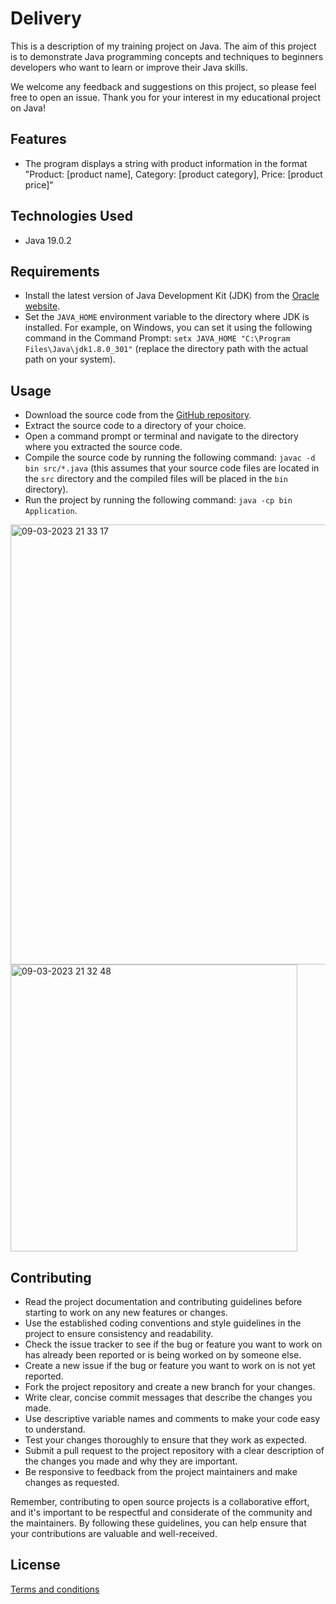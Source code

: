 # Delivery

This is a description of my training project on Java. The aim of this project is to demonstrate Java programming concepts and techniques to beginners developers who want to learn or improve their Java skills.

We welcome any feedback and suggestions on this project, so please feel free to open an issue. Thank you for your interest in my educational project on Java!

## Features

-   The program displays a string with product information in the format "Product: [product name], Category: [product category], Price: [product price]"

## Technologies Used

-   Java 19.0.2

## Requirements

-   Install the latest version of Java Development Kit (JDK) from the [Oracle website](https://www.oracle.com/java/technologies/javase-downloads.html).
-   Set the `JAVA_HOME` environment variable to the directory where JDK is installed. For example, on Windows, you can set it using the following command in the Command Prompt: `setx JAVA_HOME "C:\Program Files\Java\jdk1.8.0_301"` (replace the directory path with the actual path on your system).

## Usage

-   Download the source code from the [GitHub repository](https://github.com/eesooss/Hangman).
-   Extract the source code to a directory of your choice.
-   Open a command prompt or terminal and navigate to the directory where you extracted the source code.
-   Compile the source code by running the following command: `javac -d bin src/*.java` (this assumes that your source code files are located in the `src` directory and the compiled files will be placed in the `bin` directory).
-   Run the project by running the following command: `java -cp bin Application`.

<img width="704" alt="09-03-2023 21 33 17" src="https://user-images.githubusercontent.com/15633778/224164900-fbfa687e-245a-4606-9d98-c6289515fb42.png">
<img width="459" alt="09-03-2023 21 32 48" src="https://user-images.githubusercontent.com/15633778/224164914-62f136c2-8947-4496-8361-eba103631d27.png">

## Contributing

-   Read the project documentation and contributing guidelines before starting to work on any new features or changes.
-   Use the established coding conventions and style guidelines in the project to ensure consistency and readability.
-   Check the issue tracker to see if the bug or feature you want to work on has already been reported or is being worked on by someone else.
-   Create a new issue if the bug or feature you want to work on is not yet reported.
-   Fork the project repository and create a new branch for your changes.
-   Write clear, concise commit messages that describe the changes you made.
-   Use descriptive variable names and comments to make your code easy to understand.
-   Test your changes thoroughly to ensure that they work as expected.
-   Submit a pull request to the project repository with a clear description of the changes you made and why they are important.
-   Be responsive to feedback from the project maintainers and make changes as requested.

Remember, contributing to open source projects is a collaborative effort, and it's important to be respectful and considerate of the community and the maintainers. By following these guidelines, you can help ensure that your contributions are valuable and well-received.

## License

[Terms and conditions](https://github.com/eesooss/Delivery/blob/main/License)
